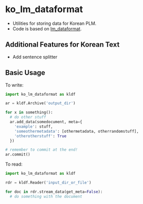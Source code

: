 # ko_lm_dataformat

- Utilities for storing data for Korean PLM.
- Code is based on [lm_dataformat](https://github.com/leogao2/lm_dataformat).

## Additional Features for Korean Text

- Add sentence splitter

## Basic Usage

To write:

```python
import ko_lm_dataformat as kldf

ar = kldf.Archive('output_dir')

for x in something():
  # do other stuff
  ar.add_data(somedocument, meta={
    'example': stuff,
    'someothermetadata': [othermetadata, otherrandomstuff],
    'otherotherstuff': True
  })

# remember to commit at the end!
ar.commit()
```

To read:

```python
import ko_lm_dataformat as kldf

rdr = kldf.Reader('input_dir_or_file')

for doc in rdr.stream_data(get_meta=False):
  # do something with the document
```
